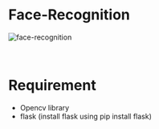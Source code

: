 # Face-Recognition

![face-recognition](https://github.com/xyfer17/Face-recognition/blob/master/Annotation%202020-07-16%20163248.png)


<br>
<h1>Requirement</h1>
<ul>
  <li>Opencv library</li>
  <li>flask (install flask using pip install flask)</li>
 
</ul>

</br>


